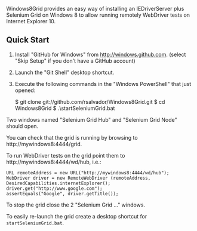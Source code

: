 Windows8Grid provides an easy way of installing an IEDriverServer plus Selenium
Grid on Windows 8 to allow running remotely WebDriver tests on Internet Explorer 10.

Quick Start
-----------

1) Install "GitHub for Windows" from http://windows.github.com. (select "Skip Setup" if you don't have a GitHub account)

2) Launch the "Git Shell" desktop shortcut.

3) Execute the following commands in the "Windows PowerShell" that just opened:

    $ git clone git://github.com/rsalvador/Windows8Grid.git
    $ cd Windows8Grid
    $ .\startSeleniumGrid.bat
    
Two windows named "Selenium Grid Hub" and "Selenium Grid Node" should open.

You can check that the grid is running by browsing to http://mywindows8:4444/grid.

To run WebDriver tests on the grid point them to http://mywindows8:4444/wd/hub, i.e.:

    URL remoteAddress = new URL("http://mywindows8:4444/wd/hub");
    WebDriver driver = new RemoteWebDriver (remoteAddress, DesiredCapabilities.internetExplorer();
    driver.get("http://www.google.com");
    assertEquals("Google", driver.getTitle());
    
To stop the grid close the 2 "Selenium Grid ..." windows.

To easily re-launch the grid create a desktop shortcut for `startSeleniumGrid.bat`.
